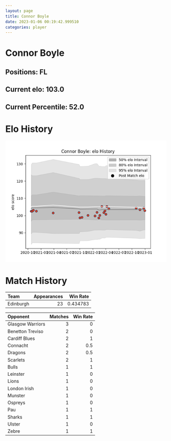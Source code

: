 ```yaml
---  
layout: page  
title: Connor Boyle  
date: 2023-01-06 00:19:42.999510  
categories: player  
---
```

# Connor Boyle

## Positions: FL

## Current elo: 103.0

## Current Percentile: 52.0

# Elo History


![elo history](history_ConnorBoyle.png)
# Match History


| Team      |   Appearances |   Win Rate |
|:----------|--------------:|-----------:|
| Edinburgh |            23 |   0.434783 |

| Opponent         |   Matches |   Win Rate |
|:-----------------|----------:|-----------:|
| Glasgow Warriors |         3 |        0   |
| Benetton Treviso |         2 |        0   |
| Cardiff Blues    |         2 |        1   |
| Connacht         |         2 |        0.5 |
| Dragons          |         2 |        0.5 |
| Scarlets         |         2 |        1   |
| Bulls            |         1 |        1   |
| Leinster         |         1 |        0   |
| Lions            |         1 |        0   |
| London Irish     |         1 |        0   |
| Munster          |         1 |        0   |
| Ospreys          |         1 |        0   |
| Pau              |         1 |        1   |
| Sharks           |         1 |        1   |
| Ulster           |         1 |        0   |
| Zebre            |         1 |        1   |